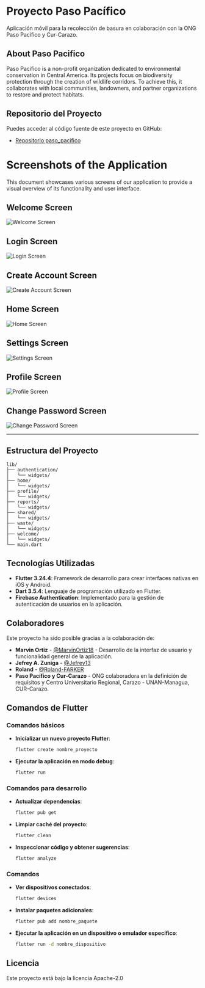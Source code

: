 
# Proyecto Paso Pacífico

Aplicación móvil para la recolección de basura en colaboración con la ONG Paso Pacífico y Cur-Carazo.

## About Paso Pacifico

Paso Pacifico is a non-profit organization dedicated to environmental conservation in Central America. Its projects focus on biodiversity protection through the creation of wildlife corridors. To achieve this, it collaborates with local communities, landowners, and partner organizations to restore and protect habitats.

## Repositorio del Proyecto

Puedes acceder al código fuente de este proyecto en GitHub:

- [Repositorio paso_pacifico](https://github.com/Jefrey13/paso_pacifico.git)

# Screenshots of the Application

This document showcases various screens of our application to provide a visual overview of its functionality and user interface.

## Welcome Screen
![Welcome Screen](https://i.ibb.co/7JXWPPz/welcome.jpg)

## Login Screen
![Login Screen](https://i.ibb.co/3yymN1y/login.jpg)

## Create Account Screen
![Create Account Screen](https://i.ibb.co/CQbyp6Y/create.jpg)

## Home Screen
![Home Screen](https://i.ibb.co/TTQzw6R/home.jpg)

## Settings Screen
![Settings Screen](https://i.ibb.co/ZN6Zdr4/setting.jpg)

## Profile Screen
![Profile Screen](https://i.ibb.co/By7cXRw/account.jpg)

## Change Password Screen
![Change Password Screen](https://i.ibb.co/8zV8sDq/changepassword.jpg)

---

## Estructura del Proyecto

```
lib/
├── authentication/
│   └── widgets/
├── home/
│   └── widgets/
├── profile/
│   └── widgets/
├── reports/
│   └── widgets/
├── shared/
│   └── widgets/
├── waste/
│   └── widgets/
├── welcome/
│   └── widgets/
└── main.dart
```

## Tecnologías Utilizadas

- **Flutter 3.24.4**: Framework de desarrollo para crear interfaces nativas en iOS y Android.
- **Dart 3.5.4**: Lenguaje de programación utilizado en Flutter.
- **Firebase Authentication**: Implementado para la gestión de autenticación de usuarios en la aplicación.


## Colaboradores

Este proyecto ha sido posible gracias a la colaboración de:

- **Marvin Ortiz** - [@MarvinOrtiz18](https://github.com/MarvinOrtiz18) - Desarrollo de la interfaz de usuario y funcionalidad general de la aplicación.
- **Jefrey A. Zuniga** - [@Jefrey13](https://github.com/Jefrey13) 
- **Roland** - [@Roland-FARKER](https://github.com/Roland-FARKER)
- **Paso Pacífico y Cur-Carazo** - ONG colaboradora en la definición de requisitos y Centro Universitario Regional, Carazo - UNAN-Managua, CUR-Carazo.

## Comandos de Flutter

### Comandos básicos

- **Inicializar un nuevo proyecto Flutter**:
  ```bash
  flutter create nombre_proyecto
  ```

- **Ejecutar la aplicación en modo debug**:
  ```bash
  flutter run
  ```

### Comandos para desarrollo

- **Actualizar dependencias**:
  ```bash
  flutter pub get
  ```

- **Limpiar caché del proyecto**:
  ```bash
  flutter clean
  ```

- **Inspeccionar código y obtener sugerencias**:
  ```bash
  flutter analyze
  ```

### Comandos

- **Ver dispositivos conectados**:
  ```bash
  flutter devices
  ```

- **Instalar paquetes adicionales**:
  ```bash
  flutter pub add nombre_paquete
  ```

- **Ejecutar la aplicación en un dispositivo o emulador específico**:
  ```bash
  flutter run -d nombre_dispositivo
  ```

## Licencia

Este proyecto está bajo la licencia Apache-2.0
